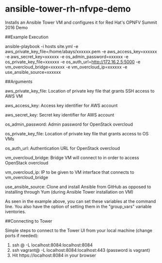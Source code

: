 # ansible-tower-rh-nfvpe-demo
Installs an Ansible Tower VM and configures it for Red Hat's OPNFV Summit 2016 Demo

##Example Execution

ansible-playbook -i hosts site.yml -e aws_private_key_file=/home/abays/xxxxxx.pem -e aws_access_key=xxxxxx -e aws_secret_key=xxxxxx -e os_admin_password=xxxxxx -e os_private_key_file=xxxxxx -e os_auth_url=http://172.16.2.5:5000 -e vm_overcloud_bridge=xxxxxx -e vm_overcloud_ip=xxxxxx -e use_ansible_source=xxxxxx

##Arguments

aws_private_key_file: Location of private key file that grants SSH access to AWS VM

aws_access_key: Access key identifier for AWS account

aws_secret_key: Secret key identifier for AWS account

os_admin_password: Admin password for OpenStack overcloud

os_private_key_file: Location of private key file that grants access to OS VMs

os_auth_url: Authentication URL for OpenStack overcloud

vm_overcloud_bridge: Bridge VM will connect to in order to access OpenStack overcloud

vm_overcloud_ip: IP to be given to VM interface that connects to vm_overcloud_bridge

use_ansible_source: Clone and install Ansible from GitHub as opposed to installing through Yum (during Ansible Tower installation on VM)

As seen in the example above, you can set these variables at the command line.  You also have the option of setting them in the "group_vars" variable iventories.

##Connecting to Tower

Simple steps to connect to the Tower UI from your local machine (change ports if needed):

1. ssh <whoever>@<vm-host-ip> -L localhost:8084:localhost:8084
2. ssh vagrant@<vm-ip> -L localhost:8084:localhost:443     (password is vagrant)
3. Hit https://localhost:8084 in your browser
